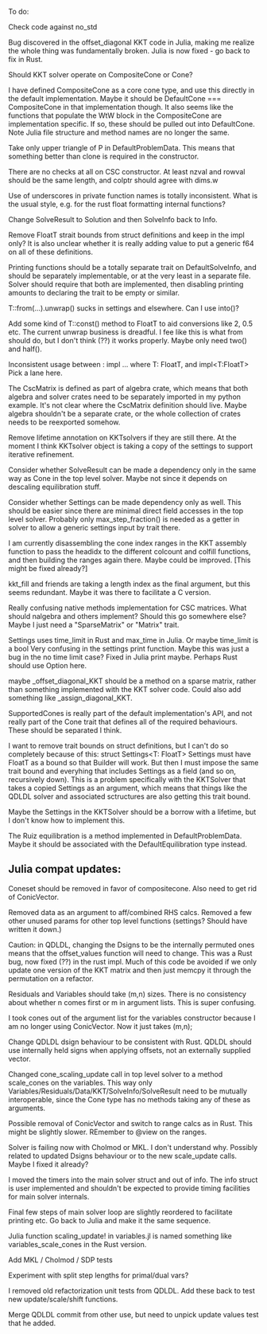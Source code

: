 
To do:

Check code against no_std

Bug discovered in the offset_diagonal KKT code in Julia, making me realize the whole thing was fundamentally broken.   Julia is now fixed - go back to fix in Rust.

Should KKT solver operate on CompositeCone or Cone?

I have defined CompositeCone as a core cone type, and use this directly in the default implementation.  Maybe it should be DefaultCone === CompositeCone in that implementation though.   It also seems like the functions that populate the WtW block in the CompositeCone are implementation specific.   If so, these should be pulled out into DefaultCone.  Note Julia file structure and method names are no longer the same.

Take only upper triangle of P in DefaultProblemData.   This means that something better than clone is required in the constructor.

There are no checks at all on CSC constructor.   At least nzval and rowval should be the same length, and colptr should agree with dims.w

Use of underscores in private function names is totally inconsistent.   What is the usual style, e.g. for the rust float formatting internal functions?

Change SolveResult to Solution and then SolveInfo back to Info.

Remove FloatT strait bounds from struct definitions and keep in the impl only?   It is also unclear whether it is really
adding value to put a generic f64 on all of these definitions.

Printing functions should be a totally separate trait on DefaultSolveInfo, and should
be separately implementable, or at the very least in a separate file.  Solver should require that both are implemented, then disabling printing amounts to declaring the trait to be empty or similar.

T::from(...).unwrap() sucks in settings and elsewhere.   Can I use into()?

Add some kind of T::const() method to FloatT to aid conversions like 2, 0.5 etc.
The current unwrap business is dreadful.  I fee like this is what from should do, but I don't think (??) it works properly.  Maybe only need two() and half().

Inconsistent usage between :
  impl<T> ... where T: FloatT,
and
  impl<T:FloatT>
Pick a lane here.

The CscMatrix is defined as part of algebra crate, which means that both algebra and solver crates need to be separately imported in my python example.  It's not clear where the CscMatrix definition should live.   Maybe algebra shouldn't be a separate crate, or  the whole collection of crates needs to be reexported somehow.

Remove lifetime annotation on KKTsolvers if they are still there.  At the moment I think KKTsolver object
is taking a copy of the settings to support iterative refinement.

Consider whether SolveResult can be made a dependency only in the same way as Cone in the top level solver.   Maybe not since it depends on descaling equilibration stuff.

Consider whether Settings can be made dependency only as well.   This should be easier since there are minimal direct field accesses in the top level solver.  Probably only max_step_fraction() is needed as a getter in solver to allow a generic settings input by trait there.

I am currently disassembling the cone index ranges in the KKT assembly function to pass the headidx to the different colcount and colfill functions, and then building the ranges again there.   Maybe could be improved.   [This might be fixed already?]


kkt_fill and friends are taking a length index as the final argument, but this seems redundant.   Maybe it was there to facilitate a C version.

Really confusing native methods implementation for CSC matrices.   What should nalgebra and others implement?   Should this go somewhere else?   Maybe I just need a "SparseMatrix" or "Matrix" trait.

Settings uses time_limit in Rust and max_time in Julia.   Or maybe time_limit is a bool   Very confusing in the settings print function.   Maybe this was just a bug in the no time limit case?   Fixed in Julia print maybe.   Perhaps Rust should use Option here.  


maybe _offset_diagonal_KKT should be a method on a sparse matrix, rather than something implemented with the KKT solver code.   Could also add something like _assign_diagonal_KKT.   

SupportedCones is really part of the default implementation's API, and not really part of the Cone trait that defines all of the required behaviours.   These should be separated I think.

I want to remove trait bounds on struct definitions, but I can't do so completely because of this:
    struct Settings<T: FloatT>
Settings must have FloatT as a bound so that Builder will work.   But then I must impose the same trait bound and everyhing that includes Settings as a field (and so on, recursively down).  This is a problem specifically with the KKTSolver that takes a copied Settings as an argument, which means that things like the QDLDL solver and associated sctructures are also getting this trait bound.

Maybe the Settings in the KKTSolver should be a borrow with a lifetime, but I don't know how to implement this.

The Ruiz equilibration is a method implemented in DefaultProblemData.  Maybe it should be associated with the DefaultEquilibration type instead.

Julia compat updates:
---------------------

Coneset should be removed in favor of compositecone.  Also need to get rid of ConicVector.

Removed data as an argument to aff/combined RHS calcs.   Removed a few other unused params for other top level functions (settings?   Should have written it down.)

Caution: in QDLDL, changing the Dsigns to be the internally permuted ones means that the offset_values function will need to change.   This was a Rust bug, now fixed (??) in the rust impl.   Much of this code be avoided if we only update one version of the KKT matrix and then just memcpy it through the permutation on a refactor.

Residuals and Variables should take (m,n) sizes.   There is no consistency about whether n comes first or m in argument lists.   This is super confusing.

I took cones out of the argument list for the variables constructor because I am no longer using ConicVector.  Now it just takes (m,n);

Change QDLDL dsign behaviour to be consistent with Rust.   QDLDL should use internally held signs when applying offsets, not an externally supplied vector.

Changed cone_scaling_update call in top level solver to a method scale_cones on the variables.   This way only Variables/Residuals/Data/KKT/SolveInfo/SolveResult need to be mutually interoperable, since the Cone type has no methods taking any of these as arguments.

Possible removal of ConicVector and switch to range calcs as in Rust.   This might be slightly slower.  REmember to @view on the ranges.

Solver is failing now with Cholmod or MKL.   I don't understand why.   Possibly related to updated Dsigns behaviour or to the new scale_update calls.  Maybe I fixed it already?

I moved the timers into the main solver struct and out of info.  The info struct is user implemented and shouldn't be expected
to provide timing facilities for main solver internals.

Final few steps of main solver loop are slightly reordered to facilitate printing etc.   Go back to Julia and make it the same sequence.

Julia function scaling_update! in variables.jl is named something like variables_scale_cones in the Rust version.

Add MKL / Cholmod / SDP tests


Experiment with split step lengths for primal/dual vars?

I removed old refactorization unit tests from QDLDL.   Add these back to test new update/scale/shift functions.

Merge QDLDL commit from other use, but need to unpick update values test that he added.

